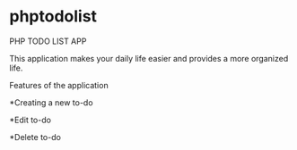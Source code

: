 # phptodolist
PHP TODO LIST APP

This application makes your daily life easier and provides a more organized life.

Features of the application

*Creating a new to-do

*Edit to-do

*Delete to-do

